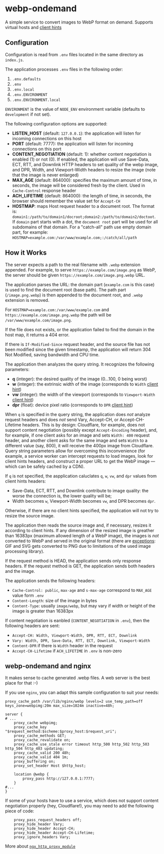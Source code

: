 # webp-ondemand

A simple service to convert images to WebP format on demand.
Supports virtual hosts and [client hints](https://developers.google.com/web/updates/2015/09/automating-resource-selection-with-client-hints)

## Configuration

Configuration is read from `.env` files located in the same directory as `index.js`.

The application processes `.env` files in the following order:

  1. `.env.defaults`
  2. `.env`
  3. `.env.local`
  4. `.env.ENVIRONMENT`
  5. `.env.ENVIRONMENT.local`

`ENVIRONMENT` is the value of `NODE_ENV` environment variable (defaults to `development` if not set).

The following configuration options are supported:

  * **LISTEN_HOST** (default: `127.0.0.1`): the application will listen for incoming connections on this host
  * **PORT** (default: 7777): the application will listen for incoming connections on this port
  * **CONTENT_NEGOTIATION** (default: 1): whether content negotiation is enabled (1) or not (0). If enabled, the application
    will use Save-Data, ECT, RTT, and Downlink HTTP headers to set quality of the webp image, and DPR, Width, and Viewport-Width
    headers to resize the image (note that the image is never enlarged)
  * **MAX_AGE** (default: 864000): specifies the maximum amount of time, in seconds, the image will be considered fresh by the client.
    Used in `Cache-Control` response header
  * **ACH_LIFETIME** (default: 864000): the length of time, in seconds, the browser should remember the value set for `Accept-CH`
  * **HOSTMAP**: maps Host request header to a document root. The format is: `domain1:/path/to/domain1/docroot;domain2:/path/to/domain2/doctoot`.
    If `domain` part starts with a dot, the `document root` part will be used for all subdomains of that domain.
    For a "catch-all" path use empty domain part, for example: `HOSTMAP=example.com:/var/www/example.com;:/catch/all/path`

## How it Works

The server expects a path to the real filename with `.webp` extension appended. For example, to serve `https://example.com/image.png`
as WebP, the server should be given `https://example.com/image.png.webp` URL.

The application parses the URL: the domain part (`example.com` is this case) is used to find the document root (base path).
The path part (`/image.png.webp`) is then appended to the document root, and `.webp` extension is removed.

For `HOSTMAP=example.com:/var/www/example.com` and `https://example.com/image.png.webp` the path will be `/var/www/example.com/image.png`.

If the file does not exists, or the application failed to find the domain in the host map, it returns a 404 error.

If there is `If-Modified-Since` request header, and the source file has not been modified since the given timestamp,
the application will return 304 Not Modified, saving bandwidth and CPU time.

The application then analyzes the query string. It recognizes the following parameters:

  * **q** (integer): the desired quality of the image (0…100, 0 being worst)
  * **w** (integer): the extrinsic width of the image (corresponds to `Width` [client hint](https://developers.google.com/web/fundamentals/performance/optimizing-content-efficiency/client-hints/#width))
  * **vw** (integer): the width of the viewport (corresponds to `Viewport-Width` [client hint](https://developers.google.com/web/fundamentals/performance/optimizing-content-efficiency/client-hints/#viewport-width))
  * **dpr** (float): device pixel ratio (corresponds to `DPR` [client hint](https://developers.google.com/web/fundamentals/performance/optimizing-content-efficiency/client-hints/#dpr))

When `q` is specified in the query string, the application does *not* analyze request headers and does *not* send Vary, Accept-CH, or Accept-CH-Lifetime headers.
This is by design: Cloudflare, for example, does not support content negotiation (possibly except `Accept-Encoding` header),
and, for example, if one client asks for an image and sets `Width: 400` request header, and another client asks for the same image
and sets `Width` to a different value (say, 800), it will receive the 400px image from Cloudflare. Query string parameters allow
for overcoming this inconvenience (for example, a service worker can intercept requests to load images, look for client hints headers,
and construct a proper URL to get the WebP image — which can be safely cached by a CDN).

If `q` is not specified, the aspplication caluclates `q`, `w`, `vw`, and `dpr` values from client hints headers:
  * Save-Data, ECT, RTT, and Downlink contribute to image quality: the worse the connection is, the lower quality will be;
  * Width becomes `w`, Viewport-Width becomes `vw`, and DPR becomes `dpr`.

Otherwise, if there are no client hints specified, the application will not try to resize the source image.

The application then reads the source image and, if necessary, resizes it according to client hints.
If any dimension of the resized image is greather than 16383px (maximum allowed length of a WebP image),
the images is *not* converted to WebP and served in the original format (there are [exceptions](http://sharp.pixelplumbing.com/en/stable/api-output/#tobuffer): GIF and SVG gets converted to PNG
due to limitations of the used image processing library).

If the request method is HEAD, the application sends only response headers. If the request method is GET,
the application sends both headers and the image.

The application sends the following headers:

  * `Cache-Control: public`, `max-age` and `s-max-age` correspond to `MAX_AGE` value form `.env`
  * `Content-Length`: size of the image in bytes
  * `Content-Type`: usually `image/webp`, but may vary if width or height of the image is greater than 16383px

If content negotiation is eanbled (`CONTENT_NEGOTIATION` in `.env`), then the following headers are sent:

  * `Accept-CH: Width, Viewport-Width, DPR, RTT, ECT, Downlink`
  * `Vary: Width, DPR, Save-Data, RTT, ECT, Downlink, Viewport-Width`
  * `Content-DPR` if there is `Width` header in the request
  * `Accept-CH-Lifetime` if `ACH_LIFETIME` in `.env` is non-zero

## webp-ondemand and nginx

It makes sense to cache generated .webp files. A web server is the best place for that :-)

If you use `nginx`, you can adapt this sample configuration to suit your needs:

```nginx
proxy_cache_path /var/lib/nginx/webp levels=2 use_temp_path=off keys_zone=webpimg:20m max_size=1024m inactive=48h;

server {
# ...
    proxy_cache webpimg;
    proxy_cache_key "$request_method:$scheme:$proxy_host:$request_uri";
    proxy_cache_methods GET;
    proxy_cache_revalidate on;
    proxy_cache_use_stale error timeout http_500 http_502 http_503 http_504 http_403 updating;
    proxy_cache_valid 200 48h;
    proxy_cache_valid 404 1m;
    proxy_buffering on;
    proxy_set_header Host $http_host;

    location @webp {
        proxy_pass http://127.0.0.1:7777;
    }
#...
}
```

If some of your hosts have to use a service, which does not support content negotiation properly (hey, Cloudflare!),
you may need to add the following piece of code:

```nginx
    proxy_pass_request_headers off;
    proxy_hide_header Vary;
    proxy_hide_header Accept-CH;
    proxy_hide_header Accept-CH-Lifetime;
    proxy_ignore_headers Vary;
```

More about [`ngx_http_proxy_module`](http://nginx.org/en/docs/http/ngx_http_proxy_module.html)
